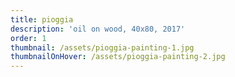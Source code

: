 ```yaml
---
title: pioggia
description: 'oil on wood, 40x80, 2017'
order: 1
thumbnail: /assets/pioggia-painting-1.jpg
thumbnailOnHover: /assets/pioggia-painting-2.jpg
---
```


